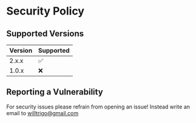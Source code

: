 # Security Policy

## Supported Versions

| Version | Supported          |
| ------- | ------------------ |
| 2.x.x   | ✅                 |
| 1.0.x   | ❌                 |

## Reporting a Vulnerability

For security issues please refrain from opening an issue!
Instead write an email to [willtrigo@gmail.com](mailto:willtrigo@gmail.com)
